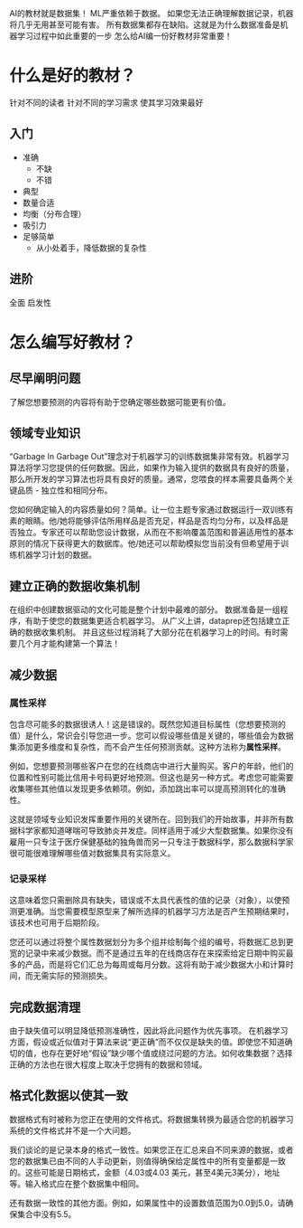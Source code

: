 AI的教材就是数据集！
ML严重依赖于数据。
如果您无法正确理解数据记录，机器将几乎无用甚至可能有害。
所有数据集都存在缺陷。这就是为什么数据准备是机器学习过程中如此重要的一步
怎么给AI编一份好教材非常重要！

# 什么是好的教材？
针对不同的读者
针对不同的学习需求
使其学习效果最好
## 入门
- 准确
    - 不缺
    - 不错
- 典型
- 数量合适
- 均衡（分布合理）
- 吸引力
- 足够简单
    - 从小处着手，降低数据的复杂性
## 进阶
全面
启发性



# 怎么编写好教材？
## 尽早阐明问题
了解您想要预测的内容将有助于您确定哪些数据可能更有价值。
## 领域专业知识
“Garbage In Garbage Out”理念对于机器学习的训练数据集非常有效。机器学习算法将学习您提供的任何数据。因此，如果作为输入提供的数据具有良好的质量，那么所开发的学习算法也将具有良好的质量。通常，您喂食的样本需要具备两个关键品质 - 独立性和相同分布。

您如何确定输入的内容质量如何？简单。让一位主题专家通过数据运行一双训练有素的眼睛。他/她将能够评估所用样品是否充足，样品是否均匀分布，以及样品是否独立。专家还可以帮助您设计数据，从而在不影响覆盖范围和普遍适用性的基本原则的情况下获得更大的数据库。他/她还可以帮助模拟您当前没有但希望用于训练机器学习计划的数据。
## 建立正确的数据收集机制
在组织中创建数据驱动的文化可能是整个计划中最难的部分。
数据准备是一组程序，有助于使您的数据集更适合机器学习。
从广义上讲，dataprep还包括建立正确的数据收集机制。
并且这些过程消耗了大部分花在机器学习上的时间。有时需要几个月才能构建第一个算法！

## 减少数据
### 属性采样
包含尽可能多的数据很诱人！这是错误的。既然您知道目标属性（您想要预测的值）是什么，常识会引导您进一步。您可以假设哪些值是关键的，哪些值会为数据集添加更多维度和复杂性，而不会产生任何预测贡献。这种方法称为**属性采样**。

例如，您想要预测哪些客户在您的在线商店中进行大量购买。客户的年龄，他们的位置和性别可能比信用卡号码更好地预测。但这也是另一种方式。考虑您可能需要收集哪些其他值以发现更多依赖项。例如，添加跳出率可以提高预测转化的准确性。

这就是领域专业知识发挥重要作用的关键所在。回到我们的开始故事，并非所有数据科学家都知道哮喘可导致肺炎并发症。同样适用于减少大型数据集。如果你没有雇用一只专注于医疗保健基础的独角兽而另一只专注于数据科学，那么数据科学家很可能很难理解哪些值对数据集具有实际意义。

### 记录采样

这意味着您只需删除具有缺失，错误或不太具代表性的值的记录（对象），以使预测更准确。当您需要模型原型来了解所选择的机器学习方法是否产生预期结果时，该技术也可用于后期阶段。

您还可以通过将整个属性数据划分为多个组并绘制每个组的编号，将数据汇总到更宽的记录中来减少数据。而不是通过五年的在线商店存在来探索给定日期中购买最多的产品，而是将它们汇总为每周或每月分数。这将有助于减少数据大小和计算时间，而无需实际的预测损失。
## 完成数据清理
由于缺失值可以明显降低预测准确性，因此将此问题作为优先事项。
在机器学习方面，假设或近似值对于算法来说“更正确”而不仅仅是缺失的值。即使您不知道确切的值，也存在更好地“假设”缺少哪个值或绕过问题的方法。如何收集数据？选择正确的方法也在很大程度上取决于您拥有的数据和领域。

## 格式化数据以使其一致
数据格式有时被称为您正在使用的文件格式。将数据集转换为最适合您的机器学习系统的文件格式并不是一个大问题。

我们谈论的是记录本身的格式一致性。如果您正在汇总来自不同来源的数据，或者您的数据集已由不同的人手动更新，则值得确保给定属性中的所有变量都是一致的。这些可能是日期格式，金额（4.03或4.03 美元，甚至4美元3美分），地址等。输入格式应在整个数据集中相同。

还有数据一致性的其他方面。例如，如果属性中的设置数值范围为0.0到5.0，请确保集合中没有5.5。